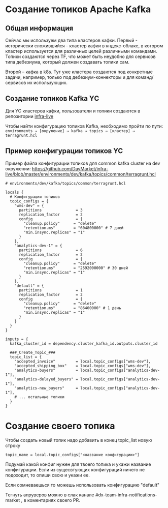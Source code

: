 # Создание топиков Apache Kafka 

## Общая информация

 Сейчас мы используем два типа кластеров кафки.  Первый - исторически сложившийся - кластер кафки в яндекс-облаке, в котором кластер используется для различных целей различными командами. Топики создаются через TF, что может быть неудобно для сервисов типа дебезиума, который должен создавать топики сам.

Второй – кафка в k8s. Тут уже кластера создаются под конкретные задачи, например, только под дебезиум-коннекторы и для команд/сервисов их использующих. 

## Создание топиков Kafka YС

Для YC кластеров кафки, пользователи и топики создаются в репозитории [infra-live](https://github.com/DayMarket/infra-live)

Чтобы найти конфигурацию топиков Kafka, необходимо пройти по пути:
`environments → [окружение] → kafka → topics → [кластер] → terragrunt.hcl`

## Пример конфигурации топиков YC

Пример файла конфигурации топиков для common kafka cluster на dev окружении:
https://github.com/DayMarket/infra-live/blob/master/environments/dev/kafka/topics/common/terragrunt.hcl

```hcl
# environments/dev/kafka/topics/common/terragrunt.hcl

locals {
  # Конфигурации топиков
  topic_configs = {
    "wms-dev" = {
      partitions               = 3
      replication_factor       = 2
      config                   = {
        "cleanup.policy"      = "delete"
        "retention.ms"        = "604800000" # 7 дней
        "min.insync.replicas" = "1"
      }
    },
    "analytics-dev-1" = {
      partitions               = 6
      replication_factor       = 2
      config                   = {
        "cleanup.policy"      = "delete"
        "retention.ms"        = "2592000000" # 30 дней
        "min.insync.replicas" = "1"
      }
    },
    "default" = {
      partitions               = 1
      replication_factor       = 2
      config                   = {
        "cleanup.policy"      = "delete"
        "retention.ms"        = "86400000" # 1 день
        "min.insync.replicas" = "1"
      }
    }
  }
}

inputs = {
  kafka_cluster_id = dependency.cluster_kafka_id.outputs.cluster_id
  
  ###_Create_Topic_###
  topic_list = {
    "accepted_invoice"         = local.topic_configs["wms-dev"],
    "accepted_shipping_box"    = local.topic_configs["wms-dev"],
    "analytics-buyers"         = local.topic_configs["analytics-dev-1"],
    "analytics-delayed_buyers" = local.topic_configs["analytics-dev-1"],
    "analytics-new_buyers"     = local.topic_configs["analytics-dev-1"],
    # ... остальные топики
  }
}
```
# Создание своего топика
Чтобы создать новый топик надо добавить в конец topic_list новую строку

```hcl
topic_name = local.topic_configs["<название конфигурации>"]
```
Подумай какой конфиг нужен для твоего топика и укажи название конфигурации. Если из сущесвтующих конфигураций ничего не подоходит, то опиши свою и укажи ее.

Если сомневаешься то можешь использовать конфигурацию "default"

Тегнуть апруверов можно в слак канале #dx-team-infra-notifications-market ,  в коментариях своего PR. 


